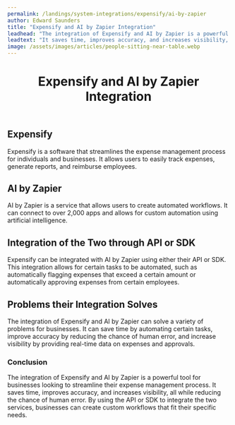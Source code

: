 ```yaml
---
permalink: /landings/system-integrations/expensify/ai-by-zapier
author: Edward Saunders
title: "Expensify and AI by Zapier Integration"
leadhead: "The integration of Expensify and AI by Zapier is a powerful tool for businesses looking to streamline their expense management process"
leadtext: "It saves time, improves accuracy, and increases visibility, all while reducing the chance of human error. By using the API or SDK to integrate the two services, businesses can create custom workflows that fit their specific needs."
image: /assets/images/articles/people-sitting-near-table.webp
---
```

<div class="arttext">	<header>
		<h1>Expensify and AI by Zapier Integration</h1>
	</header>
	<section>
		<h2>Expensify</h2>
		<p>Expensify is a software that streamlines the expense management process for individuals and businesses. It allows users to easily track expenses, generate reports, and reimburse employees.</p>
	</section>
	<section>
		<h2>AI by Zapier</h2>
		<p>AI by Zapier is a service that allows users to create automated workflows. It can connect to over 2,000 apps and allows for custom automation using artificial intelligence.</p>
	</section>
	<section>
		<h2>Integration of the Two through API or SDK</h2>
		<p>Expensify can be integrated with AI by Zapier using either their API or SDK. This integration allows for certain tasks to be automated, such as automatically flagging expenses that exceed a certain amount or automatically approving expenses from certain employees.</p>
	</section>
	<section>
		<h2>Problems their Integration Solves</h2>
		<p>The integration of Expensify and AI by Zapier can solve a variety of problems for businesses. It can save time by automating certain tasks, improve accuracy by reducing the chance of human error, and increase visibility by providing real-time data on expenses and approvals.</p>
	</section>
	<footer>
		<h3>Conclusion</h3>
		<p>The integration of Expensify and AI by Zapier is a powerful tool for businesses looking to streamline their expense management process. It saves time, improves accuracy, and increases visibility, all while reducing the chance of human error. By using the API or SDK to integrate the two services, businesses can create custom workflows that fit their specific needs.</p>
	</footer>
</div>